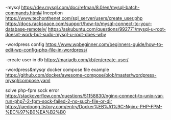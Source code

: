 -mysql
https://dev.mysql.com/doc/refman/8.0/en/mysql-batch-commands.html# Inception
https://www.techonthenet.com/sql_server/users/create_user.php
https://docs.rackspace.com/support/how-to/mysql-connect-to-your-database-remotely/
https://askubuntu.com/questions/992771/mysql-u-root-doesnt-work-but-sudo-mysql-u-root-does-why


-wordpress config
https://www.wpbeginner.com/beginners-guide/how-to-edit-wp-config-php-file-in-wordpress/

-create user in db
https://mariadb.com/kb/en/create-user/

-wordpress&mysqr docker compose file example
https://github.com/docker/awesome-compose/blob/master/wordpress-mysql/compose.yaml


solve php-fpm sock error
https://stackoverflow.com/questions/51158830/nginx-connect-to-unix-var-run-php7-2-fpm-sock-failed-2-no-such-file-or-dir
https://jaedoong.tistory.com/entry/Docker%EB%A1%9C-Nginx-PHP-FPM-%EC%97%B0%EA%B2%B0
